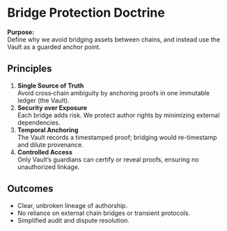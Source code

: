 # Bridge Protection Doctrine

**Purpose:**  
Define why we avoid bridging assets between chains, and instead use the Vault as a guarded anchor point.

## Principles

1. **Single Source of Truth**  
   Avoid cross‐chain ambiguity by anchoring proofs in one immutable ledger (the Vault).  
2. **Security over Exposure**  
   Each bridge adds risk. We protect author rights by minimizing external dependencies.  
3. **Temporal Anchoring**  
   The Vault records a timestamped proof; bridging would re-timestamp and dilute provenance.  
4. **Controlled Access**  
   Only Vault’s guardians can certify or reveal proofs, ensuring no unauthorized linkage.

## Outcomes

- Clear, unbroken lineage of authorship.  
- No reliance on external chain bridges or transient protocols.  
- Simplified audit and dispute resolution.

